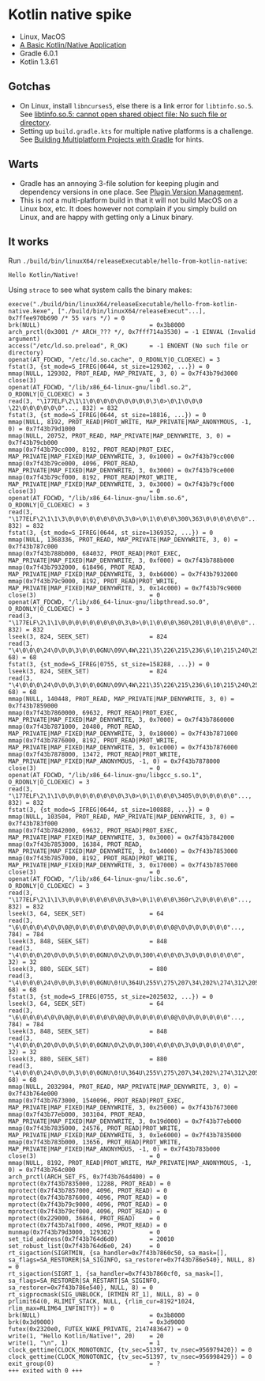 # Kotlin native spike

- Linux, MacOS
- [A Basic Kotlin/Native Application](https://kotlinlang.org/docs/tutorials/native/basic-kotlin-native-app.html)
- Gradle 6.0.1
- Kotlin 1.3.61

## Gotchas

* On Linux, install `libncurses5`, else there is a link error for
  `libtinfo.so.5`.  See
  [libtinfo.so.5: cannot open shared object file: No such file or directory](https://github.com/msink/kotlin-libui/issues/27).
* Setting up `build.gradle.kts` for multiple native platforms is a challenge.
  See [Building Multiplatform Projects with Gradle](https://kotlinlang.org/docs/reference/building-mpp-with-gradle.html#adding-dependencies)
  for hints.

## Warts

* Gradle has an annoying 3-file solution for keeping plugin and dependency
  versions in one place.  See
  [Plugin Version Management](https://docs.gradle.org/current/userguide/plugins.html#sec:plugin_version_management).
* This is _not_ a multi-platform build in that it will not build MacOS on a
  Linux box, etc.  It does however not complain if you simply build on Linux,
  and are happy with getting only a Linux binary.

## It works

Run `./build/bin/linuxX64/releaseExecutable/hello-from-kotlin-native`:

```
Hello Kotlin/Native!
```

Using `strace` to see what system calls the binary makes:

```
execve("./build/bin/linuxX64/releaseExecutable/hello-from-kotlin-native.kexe", ["./build/bin/linuxX64/releaseExecut"...], 0x7ffee970b690 /* 55 vars */) = 0
brk(NULL)                               = 0x3b8000
arch_prctl(0x3001 /* ARCH_??? */, 0x7fff714a3530) = -1 EINVAL (Invalid argument)
access("/etc/ld.so.preload", R_OK)      = -1 ENOENT (No such file or directory)
openat(AT_FDCWD, "/etc/ld.so.cache", O_RDONLY|O_CLOEXEC) = 3
fstat(3, {st_mode=S_IFREG|0644, st_size=129302, ...}) = 0
mmap(NULL, 129302, PROT_READ, MAP_PRIVATE, 3, 0) = 0x7f43b79d3000
close(3)                                = 0
openat(AT_FDCWD, "/lib/x86_64-linux-gnu/libdl.so.2", O_RDONLY|O_CLOEXEC) = 3
read(3, "\177ELF\2\1\1\0\0\0\0\0\0\0\0\0\3\0>\0\1\0\0\0 \22\0\0\0\0\0\0"..., 832) = 832
fstat(3, {st_mode=S_IFREG|0644, st_size=18816, ...}) = 0
mmap(NULL, 8192, PROT_READ|PROT_WRITE, MAP_PRIVATE|MAP_ANONYMOUS, -1, 0) = 0x7f43b79d1000
mmap(NULL, 20752, PROT_READ, MAP_PRIVATE|MAP_DENYWRITE, 3, 0) = 0x7f43b79cb000
mmap(0x7f43b79cc000, 8192, PROT_READ|PROT_EXEC, MAP_PRIVATE|MAP_FIXED|MAP_DENYWRITE, 3, 0x1000) = 0x7f43b79cc000
mmap(0x7f43b79ce000, 4096, PROT_READ, MAP_PRIVATE|MAP_FIXED|MAP_DENYWRITE, 3, 0x3000) = 0x7f43b79ce000
mmap(0x7f43b79cf000, 8192, PROT_READ|PROT_WRITE, MAP_PRIVATE|MAP_FIXED|MAP_DENYWRITE, 3, 0x3000) = 0x7f43b79cf000
close(3)                                = 0
openat(AT_FDCWD, "/lib/x86_64-linux-gnu/libm.so.6", O_RDONLY|O_CLOEXEC) = 3
read(3, "\177ELF\2\1\1\3\0\0\0\0\0\0\0\0\3\0>\0\1\0\0\0\300\363\0\0\0\0\0\0"..., 832) = 832
fstat(3, {st_mode=S_IFREG|0644, st_size=1369352, ...}) = 0
mmap(NULL, 1368336, PROT_READ, MAP_PRIVATE|MAP_DENYWRITE, 3, 0) = 0x7f43b787c000
mmap(0x7f43b788b000, 684032, PROT_READ|PROT_EXEC, MAP_PRIVATE|MAP_FIXED|MAP_DENYWRITE, 3, 0xf000) = 0x7f43b788b000
mmap(0x7f43b7932000, 618496, PROT_READ, MAP_PRIVATE|MAP_FIXED|MAP_DENYWRITE, 3, 0xb6000) = 0x7f43b7932000
mmap(0x7f43b79c9000, 8192, PROT_READ|PROT_WRITE, MAP_PRIVATE|MAP_FIXED|MAP_DENYWRITE, 3, 0x14c000) = 0x7f43b79c9000
close(3)                                = 0
openat(AT_FDCWD, "/lib/x86_64-linux-gnu/libpthread.so.0", O_RDONLY|O_CLOEXEC) = 3
read(3, "\177ELF\2\1\1\0\0\0\0\0\0\0\0\0\3\0>\0\1\0\0\0\360\201\0\0\0\0\0\0"..., 832) = 832
lseek(3, 824, SEEK_SET)                 = 824
read(3, "\4\0\0\0\24\0\0\0\3\0\0\0GNU\09V\4W\221\35\226\215\236\6\10\215\240\25\227\v"..., 68) = 68
fstat(3, {st_mode=S_IFREG|0755, st_size=158288, ...}) = 0
lseek(3, 824, SEEK_SET)                 = 824
read(3, "\4\0\0\0\24\0\0\0\3\0\0\0GNU\09V\4W\221\35\226\215\236\6\10\215\240\25\227\v"..., 68) = 68
mmap(NULL, 140448, PROT_READ, MAP_PRIVATE|MAP_DENYWRITE, 3, 0) = 0x7f43b7859000
mmap(0x7f43b7860000, 69632, PROT_READ|PROT_EXEC, MAP_PRIVATE|MAP_FIXED|MAP_DENYWRITE, 3, 0x7000) = 0x7f43b7860000
mmap(0x7f43b7871000, 20480, PROT_READ, MAP_PRIVATE|MAP_FIXED|MAP_DENYWRITE, 3, 0x18000) = 0x7f43b7871000
mmap(0x7f43b7876000, 8192, PROT_READ|PROT_WRITE, MAP_PRIVATE|MAP_FIXED|MAP_DENYWRITE, 3, 0x1c000) = 0x7f43b7876000
mmap(0x7f43b7878000, 13472, PROT_READ|PROT_WRITE, MAP_PRIVATE|MAP_FIXED|MAP_ANONYMOUS, -1, 0) = 0x7f43b7878000
close(3)                                = 0
openat(AT_FDCWD, "/lib/x86_64-linux-gnu/libgcc_s.so.1", O_RDONLY|O_CLOEXEC) = 3
read(3, "\177ELF\2\1\1\0\0\0\0\0\0\0\0\0\3\0>\0\1\0\0\0\3405\0\0\0\0\0\0"..., 832) = 832
fstat(3, {st_mode=S_IFREG|0644, st_size=100888, ...}) = 0
mmap(NULL, 103504, PROT_READ, MAP_PRIVATE|MAP_DENYWRITE, 3, 0) = 0x7f43b783f000
mmap(0x7f43b7842000, 69632, PROT_READ|PROT_EXEC, MAP_PRIVATE|MAP_FIXED|MAP_DENYWRITE, 3, 0x3000) = 0x7f43b7842000
mmap(0x7f43b7853000, 16384, PROT_READ, MAP_PRIVATE|MAP_FIXED|MAP_DENYWRITE, 3, 0x14000) = 0x7f43b7853000
mmap(0x7f43b7857000, 8192, PROT_READ|PROT_WRITE, MAP_PRIVATE|MAP_FIXED|MAP_DENYWRITE, 3, 0x17000) = 0x7f43b7857000
close(3)                                = 0
openat(AT_FDCWD, "/lib/x86_64-linux-gnu/libc.so.6", O_RDONLY|O_CLOEXEC) = 3
read(3, "\177ELF\2\1\1\3\0\0\0\0\0\0\0\0\3\0>\0\1\0\0\0\360r\2\0\0\0\0\0"..., 832) = 832
lseek(3, 64, SEEK_SET)                  = 64
read(3, "\6\0\0\0\4\0\0\0@\0\0\0\0\0\0\0@\0\0\0\0\0\0\0@\0\0\0\0\0\0\0"..., 784) = 784
lseek(3, 848, SEEK_SET)                 = 848
read(3, "\4\0\0\0\20\0\0\0\5\0\0\0GNU\0\2\0\0\300\4\0\0\0\3\0\0\0\0\0\0\0", 32) = 32
lseek(3, 880, SEEK_SET)                 = 880
read(3, "\4\0\0\0\24\0\0\0\3\0\0\0GNU\0!U\364U\255V\275\207\34\202%\274\312\205\356%"..., 68) = 68
fstat(3, {st_mode=S_IFREG|0755, st_size=2025032, ...}) = 0
lseek(3, 64, SEEK_SET)                  = 64
read(3, "\6\0\0\0\4\0\0\0@\0\0\0\0\0\0\0@\0\0\0\0\0\0\0@\0\0\0\0\0\0\0"..., 784) = 784
lseek(3, 848, SEEK_SET)                 = 848
read(3, "\4\0\0\0\20\0\0\0\5\0\0\0GNU\0\2\0\0\300\4\0\0\0\3\0\0\0\0\0\0\0", 32) = 32
lseek(3, 880, SEEK_SET)                 = 880
read(3, "\4\0\0\0\24\0\0\0\3\0\0\0GNU\0!U\364U\255V\275\207\34\202%\274\312\205\356%"..., 68) = 68
mmap(NULL, 2032984, PROT_READ, MAP_PRIVATE|MAP_DENYWRITE, 3, 0) = 0x7f43b764e000
mmap(0x7f43b7673000, 1540096, PROT_READ|PROT_EXEC, MAP_PRIVATE|MAP_FIXED|MAP_DENYWRITE, 3, 0x25000) = 0x7f43b7673000
mmap(0x7f43b77eb000, 303104, PROT_READ, MAP_PRIVATE|MAP_FIXED|MAP_DENYWRITE, 3, 0x19d000) = 0x7f43b77eb000
mmap(0x7f43b7835000, 24576, PROT_READ|PROT_WRITE, MAP_PRIVATE|MAP_FIXED|MAP_DENYWRITE, 3, 0x1e6000) = 0x7f43b7835000
mmap(0x7f43b783b000, 13656, PROT_READ|PROT_WRITE, MAP_PRIVATE|MAP_FIXED|MAP_ANONYMOUS, -1, 0) = 0x7f43b783b000
close(3)                                = 0
mmap(NULL, 8192, PROT_READ|PROT_WRITE, MAP_PRIVATE|MAP_ANONYMOUS, -1, 0) = 0x7f43b764c000
arch_prctl(ARCH_SET_FS, 0x7f43b764d400) = 0
mprotect(0x7f43b7835000, 12288, PROT_READ) = 0
mprotect(0x7f43b7857000, 4096, PROT_READ) = 0
mprotect(0x7f43b7876000, 4096, PROT_READ) = 0
mprotect(0x7f43b79c9000, 4096, PROT_READ) = 0
mprotect(0x7f43b79cf000, 4096, PROT_READ) = 0
mprotect(0x229000, 36864, PROT_READ)    = 0
mprotect(0x7f43b7a1f000, 4096, PROT_READ) = 0
munmap(0x7f43b79d3000, 129302)          = 0
set_tid_address(0x7f43b764d6d0)         = 20010
set_robust_list(0x7f43b764d6e0, 24)     = 0
rt_sigaction(SIGRTMIN, {sa_handler=0x7f43b7860c50, sa_mask=[], sa_flags=SA_RESTORER|SA_SIGINFO, sa_restorer=0x7f43b786e540}, NULL, 8) = 0
rt_sigaction(SIGRT_1, {sa_handler=0x7f43b7860cf0, sa_mask=[], sa_flags=SA_RESTORER|SA_RESTART|SA_SIGINFO, sa_restorer=0x7f43b786e540}, NULL, 8) = 0
rt_sigprocmask(SIG_UNBLOCK, [RTMIN RT_1], NULL, 8) = 0
prlimit64(0, RLIMIT_STACK, NULL, {rlim_cur=8192*1024, rlim_max=RLIM64_INFINITY}) = 0
brk(NULL)                               = 0x3b8000
brk(0x3d9000)                           = 0x3d9000
futex(0x2320e0, FUTEX_WAKE_PRIVATE, 2147483647) = 0
write(1, "Hello Kotlin/Native!", 20)    = 20
write(1, "\n", 1)                       = 1
clock_gettime(CLOCK_MONOTONIC, {tv_sec=51397, tv_nsec=956979420}) = 0
clock_gettime(CLOCK_MONOTONIC, {tv_sec=51397, tv_nsec=956998429}) = 0
exit_group(0)                           = ?
+++ exited with 0 +++
```
